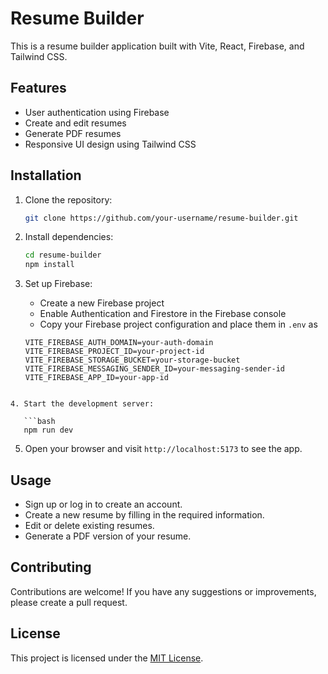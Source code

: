 # Resume Builder

This is a resume builder application built with Vite, React, Firebase, and Tailwind CSS.

## Features

- User authentication using Firebase
- Create and edit resumes
- Generate PDF resumes
- Responsive UI design using Tailwind CSS

## Installation

1. Clone the repository:

   ```bash
   git clone https://github.com/your-username/resume-builder.git
   ```

2. Install dependencies:

   ```bash
   cd resume-builder
   npm install
   ```

3. Set up Firebase:

   - Create a new Firebase project
   - Enable Authentication and Firestore in the Firebase console
   - Copy your Firebase project configuration and place them in `.env` as

   ```VITE_FIREBASE_API_KEY=your-api-key
   VITE_FIREBASE_AUTH_DOMAIN=your-auth-domain
   VITE_FIREBASE_PROJECT_ID=your-project-id
   VITE_FIREBASE_STORAGE_BUCKET=your-storage-bucket
   VITE_FIREBASE_MESSAGING_SENDER_ID=your-messaging-sender-id
   VITE_FIREBASE_APP_ID=your-app-id
   ```

````

4. Start the development server:

   ```bash
   npm run dev
````

5. Open your browser and visit `http://localhost:5173` to see the app.

## Usage

- Sign up or log in to create an account.
- Create a new resume by filling in the required information.
- Edit or delete existing resumes.
- Generate a PDF version of your resume.

## Contributing

Contributions are welcome! If you have any suggestions or improvements, please create a pull request.

## License

This project is licensed under the [MIT License](LICENSE).
